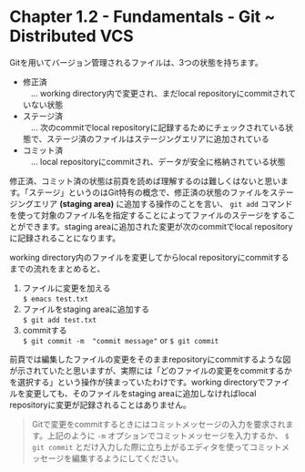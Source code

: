 Chapter 1.2 - Fundamentals - Git ~ Distributed VCS
=======

Gitを用いてバージョン管理されるファイルは、3つの状態を持ちます。

* 修正済<br>　... working directory内で変更され、まだlocal repositoryにcommitされていない状態
* ステージ済<br>　... 次のcommitでlocal repositoryに記録するためにチェックされている状態で、ステージ済のファイルはステージングエリアに追加されている
* コミット済<br>　... local repositoryにcommitされ、データが安全に格納されている状態

修正済、コミット済の状態は前頁を読めば理解するのは難しくはないと思います。「ステージ」というのはGit特有の概念で、修正済の状態のファイルをステージングエリア **(staging area)** に追加する操作のことを言い、 `git add` コマンドを使って対象のファイル名を指定することによってファイルのステージをすることができます。staging areaに追加された変更が次のcommitでlocal repositoryに記録されることになります。

working directory内のファイルを変更してからlocal repositoryにcommitするまでの流れをまとめると、

1. ファイルに変更を加える<br>`$ emacs test.txt`
2. ファイルをstaging areaに追加する<br>`$ git add test.txt`
3. commitする<br>`$ git commit -m  "commit message"` or `$ git commit`

前頁では編集したファイルの変更をそのままrepositoryにcommitするような図が示されていたと思いますが、実際には「どのファイルの変更をcommitするかを選択する」という操作が挟まっていたわけです。working directoryでファイルを変更しても、そのファイルをstaging areaに追加しなければlocal repositoryに変更が記録されることはありません。

> Gitで変更をcommitするときにはコミットメッセージの入力を要求されます。上記のように `-m` オプションでコミットメッセージを入力するか、 `$ git commit` とだけ入力した際に立ち上がるエディタを使ってコミットメッセージを編集するようにしてください。
